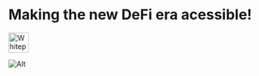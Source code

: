 # Making the new DeFi era acessible!

<a href="https://bridge-route-x.gitbook.io/project-overview/"><img title="Whitepaper" height="40" width="40" src="https://avatars.githubusercontent.com/u/7111340?s=200&v=4" /></a>


<!--

**Here are some ideas to get you started:**

🙋‍♀️ A short introduction - what is your organization all about?
🌈 Contribution guidelines - how can the community get involved?
👩‍💻 Useful resources - where can the community find your docs? Is there anything else the community should know?
🍿 Fun facts - what does your team eat for breakfast?
🧙 Remember, you can do mighty things with the power of [Markdown](https://docs.github.com/github/writing-on-github/getting-started-with-writing-and-formatting-on-github/basic-writing-and-formatting-syntax)
-->
![Alt](https://repobeats.axiom.co/api/embed/0c54d34ad89462206655cffb2eb42d8411ae7d6d.svg "Repobeats analytics image")
